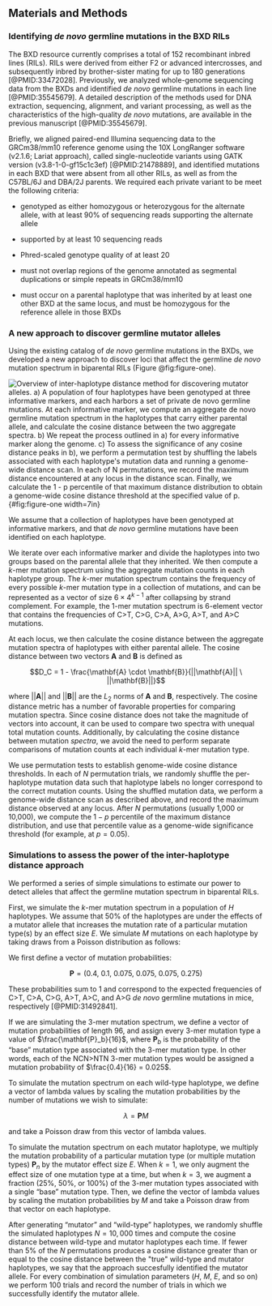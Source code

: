 ## Materials and Methods

### Identifying *de novo* germline mutations in the BXD RILs

The BXD resource currently comprises a total of 152 recombinant inbred lines (RILs). RILs were derived from either F2 or advanced intercrosses, and subsequently inbred by brother-sister mating for up to 180 generations [@PMID:33472028]. Previously, we analyzed whole-genome sequencing data from the BXDs and identified *de novo* germline mutations in each line [@PMID:35545679]. A detailed description of the methods used for DNA extraction, sequencing, alignment, and variant processing, as well as the characteristics of the high-quality *de novo* mutations, are available in the previous manuscript [@PMID:35545679].

Briefly, we aligned paired-end Illumina sequencing data to the GRCm38/mm10 reference genome using the 10X LongRanger software (v2.1.6; Lariat approach), called single-nucleotide variants using GATK version (v3.8-1-0-gf15c1c3ef) [@PMID:21478889], and identified mutations in each BXD that were absent from all other RILs, as well as from the C57BL/6J and DBA/2J parents. We required each private variant to be meet the following criteria: 

* genotyped as either homozygous or heterozygous for the alternate allele, with at least 90% of sequencing reads supporting the alternate allele

* supported by at least 10 sequencing reads

* Phred-scaled genotype quality of at least 20 

* must not overlap regions of the genome annotated as segmental duplications or simple repeats in GRCm38/mm10

* must occur on a parental haplotype that was inherited by at least one other BXD at the same locus, and must be homozygous for the reference allele in those BXDs

### A new approach to discover germline mutator alleles

Using the existing catalog of *de novo* germline mutations in the BXDs, we developed a new approach to discover loci that affect the germline *de novo* mutation spectrum in biparental RILs (Figure @fig:figure-one).

![**Overview of inter-haplotype distance method for discovering mutator alleles.** **a)** A population of four haplotypes have been genotyped at three informative markers, and each harbors a set of private *de novo* germline mutations. At each informative marker, we compute an aggregate *de novo* germline mutation spectrum in the haplotypes that carry either parental allele, and calculate the cosine distance between the two aggregate spectra. **b)** We repeat the process outlined in a) for every informative marker along the genome. **c)** To assess the significance of any cosine distance peaks in b), we perform a permutation test by shuffling the labels associated with each haplotype's mutation data and running a genome-wide distance scan. In each of $N$ permutations, we record the maximum distance encountered at any locus in the distance scan. Finally, we calculate the $1 - p$ percentile of that maximum distance distribution to obtain a genome-wide cosine distance threshold at the specified value of $p$.](images/Figure%201.png){#fig:figure-one width=7in} 

We assume that a collection of haplotypes have been genotyped at informative markers, and that *de novo* germline mutations have been identified on each haplotype.

We iterate over each informative marker and divide the haplotypes into two groups based on the parental allele that they inherited. We then compute a $k$-mer mutation spectrum using the aggregate mutation counts in each haplotype group. The $k$-mer mutation spectrum contains the frequency of every possible $k$-mer mutation type in a collection of mutations, and can be represented as a vector of size $6 \times 4^{k - 1}$ after collapsing by strand complement. For example, the $1$-mer mutation spectrum is 6-element vector that contains the frequencies of C>T, C>G, C>A, A>G, A>T, and A>C mutations.

At each locus, we then calculate the cosine distance between the aggregate mutation spectra of haplotypes with either parental allele. The cosine distance between two vectors $\mathbf{A}$ and $\mathbf{B}$ is defined as 

$$D_C = 1 - \frac{\mathbf{A} \cdot \mathbf{B}}{||\mathbf{A}|| \ ||\mathbf{B}||}$$

where $||\mathbf{A}||$ and $||\mathbf{B}||$ are the $L_2$ norms of $\mathbf{A}$ and $\mathbf{B}$, respectively. The cosine distance metric has a number of favorable properties for comparing mutation spectra. Since cosine distance does not take the magnitude of vectors into account, it can be used to compare two spectra with unequal total mutation counts. Additionally, by calculating the cosine distance between mutation *spectra*, we avoid the need to perform separate comparisons of mutation counts at each individual $k$-mer mutation type.

We use permutation tests to establish genome-wide cosine distance thresholds. In each of $N$ permutation trials, we randomly shuffle the per-haplotype mutation data such that haplotype labels no longer correspond to the correct mutation counts. Using the shuffled mutation data, we perform a genome-wide distance scan as described above, and record the maximum distance observed at any locus. After $N$ permutations (usually 1,000 or 10,000), we compute the $1 - p$ percentile of the maximum distance distribution, and use that percentile value as a genome-wide significance threshold (for example, at $p = 0.05$).

### Simulations to assess the power of the inter-haplotype distance approach

We performed a series of simple simulations to estimate our power to detect alleles that affect the germline mutation spectrum in biparental RILs.

First, we simulate the $k$-mer mutation spectrum in a population of $H$ haplotypes. We assume that 50% of the haplotypes are under the effects of a mutator allele that increases the mutation rate of a particular mutation type(s) by an effect size $E$. We simulate $M$ mutations on each haplotype by taking draws from a Poisson distribution as follows:

We first define a vector of mutation probabilities:

$$\mathbf{P} = \left( 0.4, \ 0.1, \ 0.075, \ 0.075, \ 0.075, \ 0.275 \right)$$

These probabilities sum to 1 and correspond to the expected frequencies of C>T, C>A, C>G, A>T, A>C, and A>G *de novo* germline mutations in mice, respectively [@PMID:31492841].

If we are simulating the 3-mer mutation spectrum, we define a vector of mutation probabilities of length 96, and assign every 3-mer mutation type a value of $\frac{\mathbf{P}_b}{16}$, where $\mathbf{P}_b$ is the probability of the “base” mutation type associated with the 3-mer mutation type. In other words, each of the NCN>NTN 3-mer mutation types would be assigned a mutation probability of $\frac{0.4}{16} = 0.025$.

To simulate the mutation spectrum on each wild-type haplotype, we define a vector of lambda values by scaling the mutation probabilities by the number of mutations we wish to simulate: 

$$\lambda = \mathbf{P}M$$

and take a Poisson draw from this vector of lambda values. 

To simulate the mutation spectrum on each mutator haplotype, we multiply the mutation probability of a particular mutation type (or multiple mutation types) $\mathbf{P}_n$ by the mutator effect size $E$. When $k = 1$, we only augment the effect size of one mutation type at a time, but when $k = 3$, we augment a fraction (25%, 50%, or 100%) of the 3-mer mutation types associated with a single “base” mutation type. Then, we define the vector of lambda values by scaling the mutation probabilities by $M$ and take a Poisson draw from that vector on each haplotype.

After generating “mutator” and “wild-type” haplotypes, we randomly shuffle the simulated haplotypes $N = 10,000$ times and compute the cosine distance between wild-type and mutator haplotypes each time. If fewer than 5% of the $N$ permutations produces a cosine distance greater than or equal to the cosine distance between the "true" wild-type and mutator haplotypes, we say that the approach succesfully identified the mutator allele. For every combination of simulation parameters ($H$, $M$, $E$, and so on) we perform 100 trials and record the number of trials in which we successfully identify the mutator allele. 